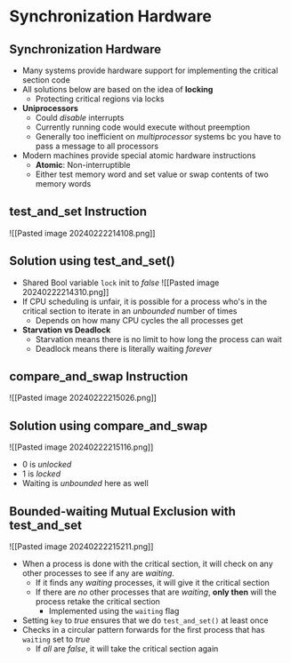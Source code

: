 # Synchronization Hardware
## Synchronization Hardware
- Many systems provide hardware support for implementing the critical section code
- All solutions below are based on the idea of **locking**
	- Protecting critical regions via locks
- **Uniprocessors**
	- Could *disable* interrupts
	- Currently running code would execute without preemption
	- Generally too inefficient on *multiprocessor* systems bc you have to pass a message to all processors
- Modern machines provide special atomic hardware instructions
	- **Atomic**: Non-interruptible
	- Either test memory word and set value or swap contents of two memory words

## test_and_set Instruction
![[Pasted image 20240222214108.png]]

## Solution using test_and_set()
- Shared Bool variable `lock` init to *false*
![[Pasted image 20240222214310.png]]
- If CPU scheduling is unfair, it is possible for a process who's in the critical section to iterate in an *unbounded* number of times
	- Depends on how many CPU cycles the all processes get
- **Starvation vs Deadlock**
	- Starvation means there is no limit to how long the process can wait
	- Deadlock means there is literally waiting *forever*

## compare_and_swap Instruction
![[Pasted image 20240222215026.png]]

## Solution using compare_and_swap
![[Pasted image 20240222215116.png]]
- 0 is *unlocked*
- 1 is *locked*
- Waiting is *unbounded* here as well

## Bounded-waiting Mutual Exclusion with test_and_set
![[Pasted image 20240222215211.png]]
- When a process is done with the critical section, it will check on any other processes to see if any are *waiting*. 
	- If it finds any *waiting* processes, it will give it the critical section
	- If there are *no* other processes that are *waiting*, **only then** will the process retake the critical section
		- Implemented using the `waiting` flag
- Setting `key` to *true* ensures that we do `test_and_set()` at least once
- Checks in a circular pattern forwards for the first process that has `waiting` set to *true*
	- If *all* are *false*, it will take the critical section again